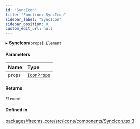 ```yaml
---
id: "SyncIcon"
title: "Function: SyncIcon"
sidebar_label: "SyncIcon"
sidebar_position: 0
custom_edit_url: null
---
```


▸ **SyncIcon**(`props`): `Element`

#### Parameters

| Name | Type |
| :------ | :------ |
| `props` | [`IconProps`](../types/IconProps.md) |

#### Returns

`Element`

#### Defined in

[packages/firecms_core/src/icons/components/SyncIcon.tsx:3](https://github.com/FireCMSco/firecms/blob/d45f3739/packages/firecms_core/src/icons/components/SyncIcon.tsx#L3)
